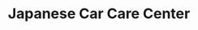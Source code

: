 ---
title: "Japanese Car Care Center"
url: /centennial/japanese-car-care-center/
shop: Autowerkstatt
---